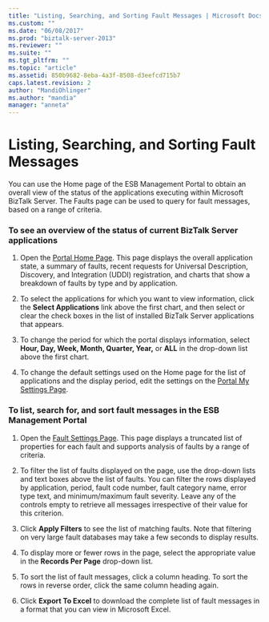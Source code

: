 ```yaml
---
title: "Listing, Searching, and Sorting Fault Messages | Microsoft Docs"
ms.custom: ""
ms.date: "06/08/2017"
ms.prod: "biztalk-server-2013"
ms.reviewer: ""
ms.suite: ""
ms.tgt_pltfrm: ""
ms.topic: "article"
ms.assetid: 850b9682-8eba-4a3f-8508-d3eefcd715b7
caps.latest.revision: 2
author: "MandiOhlinger"
ms.author: "mandia"
manager: "anneta"
---
```

# Listing, Searching, and Sorting Fault Messages
You can use the Home page of the ESB Management Portal to obtain an overall view of the status of the applications executing within Microsoft BizTalk Server. The Faults page can be used to query for fault messages, based on a range of criteria.  
  
### To see an overview of the status of current BizTalk Server applications  
  
1.  Open the [Portal Home Page](../esb-toolkit/portal-home-page.md). This page displays the overall application state, a summary of faults, recent requests for Universal Description, Discovery, and Integration (UDDI) registration, and charts that show a breakdown of faults by type and by application.  
  
2.  To select the applications for which you want to view information, click the **Select Applications** link above the first chart, and then select or clear the check boxes in the list of installed BizTalk Server applications that appears.  
  
3.  To change the period for which the portal displays information, select **Hour, Day, Week, Month, Quarter, Year,** or **ALL** in the drop-down list above the first chart.  
  
4.  To change the default settings used on the Home page for the list of applications and the display period, edit the settings on the [Portal My Settings Page](../esb-toolkit/portal-my-settings-page.md).  
  
### To list, search for, and sort fault messages in the ESB Management Portal  
  
1.  Open the [Fault Settings Page](../esb-toolkit/fault-settings-page.md). This page displays a truncated list of properties for each fault and supports analysis of faults by a range of criteria.  
  
2.  To filter the list of faults displayed on the page, use the drop-down lists and text boxes above the list of faults. You can filter the rows displayed by application, period, fault code number, fault category name, error type text, and minimum/maximum fault severity. Leave any of the controls empty to retrieve all messages irrespective of their value for this criterion.  
  
3.  Click **Apply Filters** to see the list of matching faults. Note that filtering on very large fault databases may take a few seconds to display results.  
  
4.  To display more or fewer rows in the page, select the appropriate value in the **Records Per Page** drop-down list.  
  
5.  To sort the list of fault messages, click a column heading. To sort the rows in reverse order, click the same column heading again.  
  
6.  Click **Export To Excel** to download the complete list of fault messages in a format that you can view in Microsoft Excel.